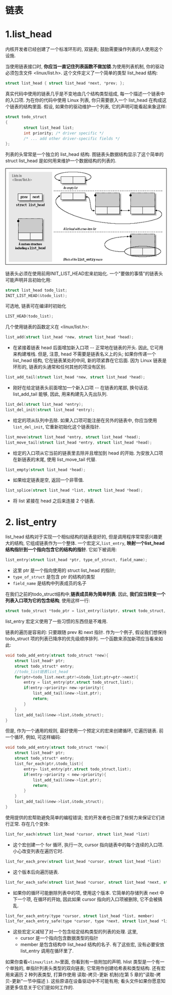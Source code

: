 # 链表
# 1.list_head
内核开发者已经创建了一个标准环形的, 双链表; 鼓励需要操作列表的人使用这个设施.

当使用链表接口时, **你应当一直记住列表函数不做加锁**.为使用列表机制, 你的驱动必须包含文件 <linux/list.h>. 这个文件定义了一个简单的类型 list_head 结构:

```c
struct list_head { struct list_head *next, *prev; }; 
```
真实代码中使用的链表几乎是不变地由几个结构类型组成, 每一个描述一个链表中的入口项. 为在你的代码中使用 Linux 列表, 你只需要嵌入一个 list_head 在构成这个链表的结构里面. 假设, 如果你的驱动维护一个列表, 它的声明可能看起来象这样:

```c
struct todo_struct
{
        struct list_head list;
        int priority; /* driver specific */
        /* ... add other driver-specific fields */
};
```
列表的头常常是一个独立的 list_head 结构. 图链表头数据结构显示了这个简单的 struct list_head 是如何用来维护一个数据结构的列表的.

![](image/ldd3-11-1.png)

链表头必须在使用前用INIT_LIST_HEAD宏来初始化. 一个"要做的事情"的链表头可能声明并且初始化用:

```c
struct list_head todo_list; 
INIT_LIST_HEAD(&todo_list); 
```
可选地, 链表可在编译时初始化

```c
LIST_HEAD(todo_list); 
```
几个使用链表的函数定义在 <linux/list.h>:

```c
list_add(struct list_head *new, struct list_head *head);
```

* 在紧接着链表 head 后面增加新入口项 -- 正常地在链表的开头. 因此, 它可用来构建堆栈. 但是, 注意, head 不需要是链表名义上的头; 如果你传递一个 list_head 结构, 它在链表某处的中间, 新的项紧靠在它后面. 因为 Linux 链表是环形的, 链表的头通常和任何其他的项没有区别.

```c
list_add_tail(struct list_head *new, struct list_head *head);
```

* 刚好在给定链表头前面增加一个新入口项 -- 在链表的尾部, 换句话说. list_add_tail 能够, 因此, 用来构建先入先出队列.

```c
list_del(struct list_head *entry);
list_del_init(struct list_head *entry);
```

* 给定的项从队列中去除. 如果入口项可能注册在另外的链表中, 你应当使用`list_del_init`, 它重新初始化这个链表指针.

```c
list_move(struct list_head *entry, struct list_head *head);
list_move_tail(struct list_head *entry, struct list_head *head);
```
* 给定的入口项从它当前的链表里去除并且增加到 head 的开始. 为安放入口项在新链表的末尾, 使用 list_move_tail 代替.

```c
list_empty(struct list_head *head);
```

* 如果给定链表是空, 返回一个非零值.

```c
list_splice(struct list_head *list, struct list_head *head);
```

* 将 list 紧接在 head 之后来连接 2 个链表.

# 2. list_entry

list_head 结构对于实现一个相似结构的链表是好的, 但是调用程序常常感兴趣更大的结构, 它组成链表作为一个整体. 一个宏定义,`list_entry`, **映射一个list_head 结构指针到一个指向包含它的结构的指针**. 它如下被调用:

```c
list_entry(struct list_head *ptr, type_of_struct, field_name); 
```

* 这里 ptr 是一个指向使用的 struct list_head 的指针;
* `type_of_struct` 是包含 ptr 的结构的类型
* `field_name` 是结构中列表成员的名子

在我们之前的todo_struct结构中,**链表成员称为简单列表**. 因此, **我们应当转变一个列表入口项为它的包含结构**, 使用这样一行:

```c
struct todo_struct *todo_ptr = list_entry(listptr, struct todo_struct, list); 
```
list_entry 宏定义使用了一些习惯的东西但是不难用.

链表的遍历是容易的: 只要跟随 prev 和 next 指针. 作为一个例子, 假设我们想保持 todo_struct 项的列表已降序的优先级顺序排列. 一个函数来添加新项应当看来如此:

```c
void todo_add_entry(struct todo_struct *new){
	struct list_head* ptr;
	struct todo_struct* entry;
	//todo_list链表list_head
	for(ptr=todo_list.next;ptr!=&todo_list;ptr=ptr->next){
		entry = list_entry(ptr,struct todo_struct,list);
		if(entry->priority< new->priority){
			list_add_tail(&new->list,ptr);
			return;
		}
	}
	list_add_tail(&new->list,&todo_struct);
}
```

但是, 作为一个通用的规则, 最好使用一个预定义的宏来创建循环, 它遍历链表. 前一个循环, 例如, 可这样编码:

```c
void todo_add_entry(struct todo_struct *new){
	struct list_head* ptr;
	struct todo_struct* entry;
	list_for_each(ptr,&todo_list){
		entry= list_entry(ptr,struct todo_struct,list);
		if(entry->priority < new->priority){
			list_add_tail(&new->list,ptr);
			return;
		}
	}
	list_add_tail(&new->list,&todo_struct);
}
```

使用提供的宏帮助避免简单的编程错误; 宏的开发者也已做了些努力来保证它们进行正常. 存在几个变体:

```c
list_for_each(struct list_head *cursor, struct list_head *list)
```

* 这个宏创建一个 for 循环, 执行一次, cursor 指向链表中的每个连续的入口项. 小心改变列表在遍历它时.

```c
list_for_each_prev(struct list_head *cursor, struct list_head *list)
```

* 这个版本后向遍历链表.

```c
list_for_each_safe(struct list_head *cursor, struct list_head *next, struct list_head *list)
```
* 如果你的循环可能删除列表中的项, 使用这个版本. 它简单的存储列表 next 中下一个项, 在循环的开始, 因此如果 cursor 指向的入口项被删除, 它不会被搞乱.

```c
list_for_each_entry(type *cursor, struct list_head *list, member)
list_for_each_entry_safe(type *cursor, type *next, struct list_head *list, member)
```

* 这些宏定义减轻了对一个包含给定结构类型的列表的处理. 这里,
	*  cursor 是一个指向包含数据类型的指针
	*  member 是包含结构中 list_head 结构的名子.
 有了这些宏, 没有必要安放 list_entry 调用在循环里了.

如果你查看`<linux/list.h>`里面, 你看到有一些附加的声明. hlist 类型是一个有一个单独的, 单指针列表头类型的双向链表; 它常用作创建哈希表和类型结构. 还有宏用来遍历 2 种列表类型, 打算作使用 读取-拷贝-更新 机制(在第 5 章的"读取-拷贝-更新"一节中描述 ). 这些原语在设备驱动中不可能有用; 看头文件如果你愿意知道更多信息关于它们是如何工作的.